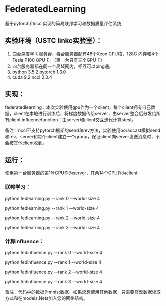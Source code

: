 # FederatedLearning

基于pytorch和nccl实现的简易联邦学习和数据质量评估系统

## 实验环境（USTC linke实验室）：

 1. 四台深度学习服务器，每台服务器配有48个Xeon CPU核，128G 内存和4个Tesla P100 GPU卡。（第一台只有三个GPU卡）
 2. 四台服务器都在同一个局域网内，相互可以ping通。
 3. python 3.5.2 pytorch 1.3.0 
 4. cuda 9.2     nccl 2.3.4
 
 ## 实现：
 
   federatedlearning：本次实验使用gpu作为一个client，每个client拥有自己数据，client在本地进行训练后，将梯度数据传给server，由server整合后分发给所有client
   influencefunction：由server和client交互迭代计算stest。
 
   备注：nccl不支持pytorch框架的send和rev方法，实验使用boradcast模拟send和rev，server和每个client建立一个group，保证client向server发送消息时，不会被其他client收到。
 
 ## 运行：
 
 使用第一台服务器的第1号GPU作为server，其余14个GPU作为client
 
 ### 联邦学习：
 
 python fedlearning.py --rank 0 --world-size 4
 
 python fedlearning.py --rank 1 --world-size 4
 
 python fedlearning.py --rank 2 --world-size 4
 
 python fedlearning.py --rank 3 --world-size 4
 
 ### 计算influence：
 
 python fedinfluence.py --rank 0 --world-size 4
 
 python fedinfluence.py --rank 1 --world-size 4
 
 python fedinfluence.py --rank 2 --world-size 4
 
 python fedinfluence.py --rank 3 --world-size 4
 
 备注：代码中的数据为mnist数据，如果您想使用其他数据，只需要修改数据读取方式和在models.Nets加入您的网络结构。
 
